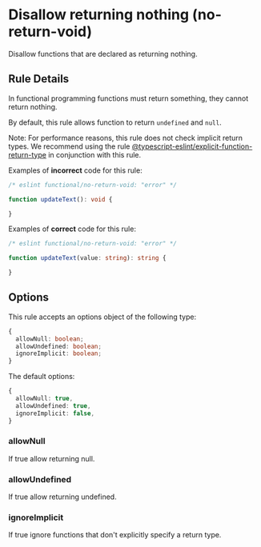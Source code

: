 # Disallow returning nothing (no-return-void)

Disallow functions that are declared as returning nothing.

## Rule Details

In functional programming functions must return something, they cannot return nothing.

By default, this rule allows function to return `undefined` and `null`.

Note: For performance reasons, this rule does not check implicit return types.
We recommend using the rule [@typescript-eslint/explicit-function-return-type](https://github.com/typescript-eslint/typescript-eslint/blob/master/packages/eslint-plugin/docs/rules/explicit-function-return-type.md) in conjunction with this rule.

Examples of **incorrect** code for this rule:

```ts
/* eslint functional/no-return-void: "error" */

function updateText(): void {

}
```

Examples of **correct** code for this rule:

```ts
/* eslint functional/no-return-void: "error" */

function updateText(value: string): string {

}
```

## Options

This rule accepts an options object of the following type:

```ts
{
  allowNull: boolean;
  allowUndefined: boolean;
  ignoreImplicit: boolean;
}
```

The default options:

```ts
{
  allowNull: true,
  allowUndefined: true,
  ignoreImplicit: false,
}
```

### allowNull

If true allow returning null.

### allowUndefined

If true allow returning undefined.

### ignoreImplicit

If true ignore functions that don't explicitly specify a return type.
